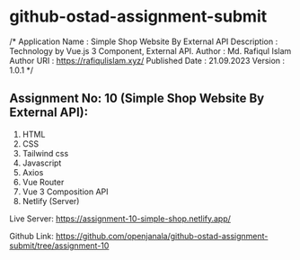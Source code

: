 # github-ostad-assignment-submit

 /*
 Application Name : Simple Shop Website By External API
 Description      : Technology by Vue.js 3 Component, External API.
 Author           : Md. Rafiqul Islam 
 Author URI       : https://rafiqulislam.xyz/
 Published Date   : 21.09.2023
 Version          : 1.0.1
*/

## Assignment No: 10  (Simple Shop Website By External API):
1. HTML
2. CSS
3. Tailwind css 
4. Javascript
5. Axios 
6. Vue Router
7. Vue 3 Composition API
8. Netlify (Server)


Live Server: 
https://assignment-10-simple-shop.netlify.app/

Github Link: 
https://github.com/openjanala/github-ostad-assignment-submit/tree/assignment-10

